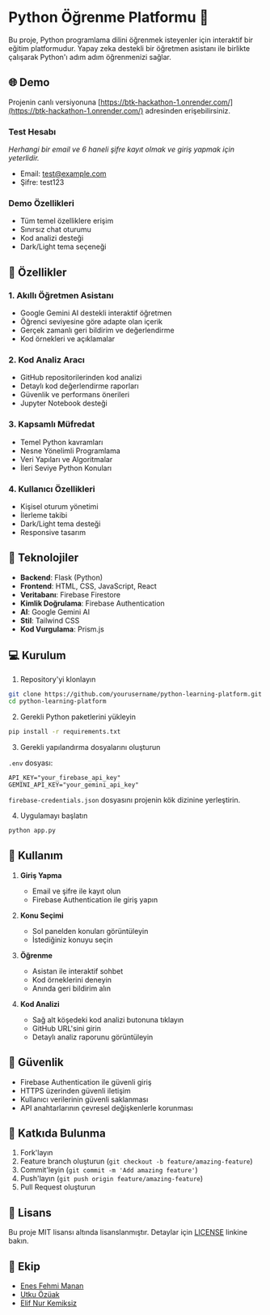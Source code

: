 # Python Öğrenme Platformu 🚀

Bu proje, Python programlama dilini öğrenmek isteyenler için interaktif bir eğitim platformudur. Yapay zeka destekli bir öğretmen asistanı ile birlikte çalışarak Python'ı adım adım öğrenmenizi sağlar.

## 🌐 Demo

Projenin canlı versiyonuna [https://btk-hackathon-1.onrender.com/](https://btk-hackathon-1.onrender.com/) adresinden erişebilirsiniz.

### Test Hesabı
*Herhangi bir email ve 6 haneli şifre kayıt olmak ve giriş yapmak için yeterlidir.*
- Email: test@example.com
- Şifre: test123

### Demo Özellikleri
- Tüm temel özelliklere erişim
- Sınırsız chat oturumu
- Kod analizi desteği
- Dark/Light tema seçeneği

## 🌟 Özellikler

### 1. Akıllı Öğretmen Asistanı
- Google Gemini AI destekli interaktif öğretmen
- Öğrenci seviyesine göre adapte olan içerik
- Gerçek zamanlı geri bildirim ve değerlendirme
- Kod örnekleri ve açıklamalar

### 2. Kod Analiz Aracı
- GitHub repositorilerinden kod analizi
- Detaylı kod değerlendirme raporları
- Güvenlik ve performans önerileri
- Jupyter Notebook desteği

### 3. Kapsamlı Müfredat
- Temel Python kavramları
- Nesne Yönelimli Programlama
- Veri Yapıları ve Algoritmalar
- İleri Seviye Python Konuları

### 4. Kullanıcı Özellikleri
- Kişisel oturum yönetimi
- İlerleme takibi
- Dark/Light tema desteği
- Responsive tasarım

## 🔧 Teknolojiler

- **Backend**: Flask (Python)
- **Frontend**: HTML, CSS, JavaScript, React
- **Veritabanı**: Firebase Firestore
- **Kimlik Doğrulama**: Firebase Authentication
- **AI**: Google Gemini AI
- **Stil**: Tailwind CSS
- **Kod Vurgulama**: Prism.js

## 💻 Kurulum

1. Repository'yi klonlayın
```bash
git clone https://github.com/yourusername/python-learning-platform.git
cd python-learning-platform
```

2. Gerekli Python paketlerini yükleyin
```bash
pip install -r requirements.txt
```

3. Gerekli yapılandırma dosyalarını oluşturun

`.env` dosyası:
```plaintext
API_KEY="your_firebase_api_key"
GEMINI_API_KEY="your_gemini_api_key"
```

`firebase-credentials.json` dosyasını projenin kök dizinine yerleştirin.

4. Uygulamayı başlatın
```bash
python app.py
```

## 📝 Kullanım

1. **Giriş Yapma**
   - Email ve şifre ile kayıt olun
   - Firebase Authentication ile giriş yapın

2. **Konu Seçimi**
   - Sol panelden konuları görüntüleyin
   - İstediğiniz konuyu seçin

3. **Öğrenme**
   - Asistan ile interaktif sohbet
   - Kod örneklerini deneyin
   - Anında geri bildirim alın

4. **Kod Analizi**
   - Sağ alt köşedeki kod analizi butonuna tıklayın
   - GitHub URL'sini girin
   - Detaylı analiz raporunu görüntüleyin

## 🔐 Güvenlik

- Firebase Authentication ile güvenli giriş
- HTTPS üzerinden güvenli iletişim
- Kullanıcı verilerinin güvenli saklanması
- API anahtarlarının çevresel değişkenlerle korunması

## 🤝 Katkıda Bulunma

1. Fork'layın
2. Feature branch oluşturun (`git checkout -b feature/amazing-feature`)
3. Commit'leyin (`git commit -m 'Add amazing feature'`)
4. Push'layın (`git push origin feature/amazing-feature`)
5. Pull Request oluşturun

## 📜 Lisans

Bu proje MIT lisansı altında lisanslanmıştır. Detaylar için [LICENSE]([LICENSE](https://mit-license.org/)) linkine bakın.

## 👥 Ekip

- [Enes Fehmi Manan](https://github.com/enesmanan) 
- [Utku Özüak](https://github.com/ozuakutku) 
- [Elif Nur Kemiksiz](https://github.com/SSanary)
